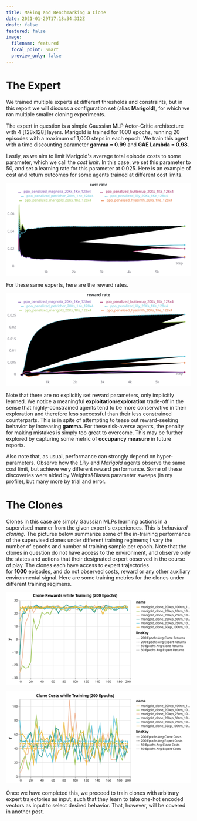 ```yaml
---
title: Making and Benchmarking a Clone
date: 2021-01-29T17:18:34.312Z
draft: false
featured: false
image:
  filename: featured
  focal_point: Smart
  preview_only: false
---
```

# The Expert

We trained multiple experts at different thresholds and constraints, but in this report we will discuss a configuration set (alias **Marigold**), for which we ran multiple smaller cloning experiments.

The expert in question is a simple Gaussian MLP Actor-Critic architecture with 4 \[128x128] layers. Marigold is trained for 1000 epochs, running 20 episodes with a maximum of 1,000 steps in each epoch. We train this agent with a time discounting parameter **gamma = 0.99** and **GAE Lambda = 0.98**.

Lastly, as we aim to limit Marigold's average total episode costs to some parameter, which we call the *cost limit*. In this case, we set this parameter to 50, and set a learning rate for this parameter at 0.025. Here is an example of cost and return outcomes for some agents trained at different cost limits.

![Cost Rate of multiple agents.](costrate.svg "Cost Rate")

For these same experts, here are the reward rates.

![](rewards.svg "Reward Rate")



Note that there are no explicitly set reward parameters, only implicitly learned. We notice a meaningful **exploitation**/**exploration** trade-off in the sense that highly-constrained agents tend to be more conservative in their exploration and therefore less successful than their less constrained counterparts. This is in spite of attempting to tease out reward-seeking behavior by increasing **gamma.** For these risk-averse agents, the penalty for making mistakes is simply too great to overcome. This may be further explored by capturing some metric of **occupancy measure** in future reports.

Also note that, as usual, performance can strongly depend on hyper-parameters. Observe how the *Lilly* and *Marigold* agents observe the same cost limit, but achieve very different reward performance. Some of these discoveries were aided by Weights&Biases parameter sweeps (in my profile), but many more by trial and error.



# The Clones

Clones in this case are simply Gaussian MLPs learning actions in a supervised manner from the given expert's experiences. This is *behavioral cloning.* The pictures below summarize some of the in-training performance of the supervised clones under different training regimens; I vary the number of epochs and number of training sample per epoch. Note that the clones in question do not have access to the environment, and observe only the states and actions that their designated expert observed in the course of play. The clones each have access to expert trajectories for **1000** episodes, and do not observed costs, reward or any other auxiliary environmental signal. Here are some training metrics for the clones under different training regimens.

![](200epochs_marigold_rewards.svg "Average Episode Rewards of Marigold Clones during Training")



![](200epochs_marigold_costs.svg "Average Episode Costs of Marigold clones during Training")



Once we have completed this, we proceed to train clones with arbitrary expert trajectories as input, such that they learn to take one-hot encoded vectors as input to select desired behavior. That, however, will be covered in another post.